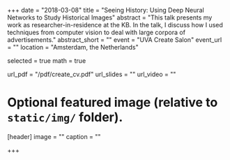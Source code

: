 +++
date = "2018-03-08"
title = "Seeing History: Using Deep Neural Networks to Study Historical Images"
abstract = "This talk presents my work as researcher-in-residence at the KB. In the talk, I discuss how I used techniques from computer vision to deal with large corpora of advertisements."
abstract_short = ""
event = "UVA Create Salon"
event_url = ""
location = "Amsterdam, the Netherlands"

selected = true
math = true

url_pdf = "/pdf/create_cv.pdf"
url_slides = ""
url_video = ""

# Optional featured image (relative to `static/img/` folder).
[header]
image = ""
caption = ""

+++


